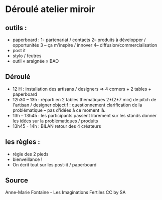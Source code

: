 # Déroulé atelier miroir 


## outils : 
- paperboard : 1- partenariat / contacts  2– produits à développer / opportunités 3 – ça m'inspire / innover  4– diffusion/commercialisation
- post it
- stylo / feutres
- outil « araignée » BAO

## Déroulé 
- 12 H : installation des artisans / designers => 4 corners + 2 tables + paperboard
- 12h30 – 13h : réparti en 2 tables thématiques 2*(2*7 min) de pitch de l'artisan / designer 
objectif : questionnement clarification de la problématique – pas d'idées à ce moment là. 
- 13h – 13h45 : les participants passent librement sur les stands donner les idées sur la problématiques / produits 
- 13h45 - 14h : BILAN retour des 4 créateurs

## les règles : 
- règle des 2 pieds
- bienveillance ! 
- On écrit tout sur les post-it / paperboard

## Source 
Anne-Marie Fontaine - Les Imaginations Fertiles
CC by SA
 

